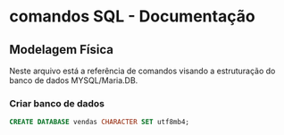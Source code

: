 # comandos SQL - Documentação

## Modelagem Física

Neste arquivo está a referência de comandos visando a estruturação do banco de dados MYSQL/Maria.DB.

### Criar banco de dados

```Sql
CREATE DATABASE vendas CHARACTER SET utf8mb4;
```
